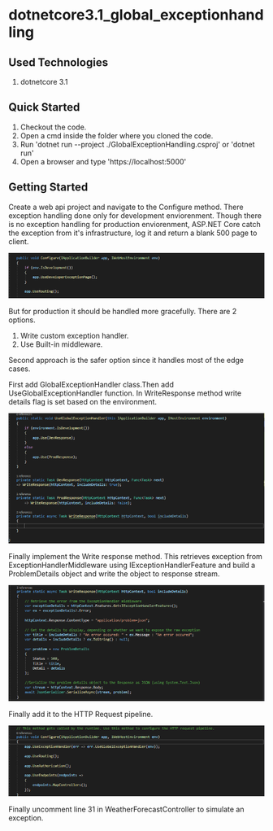 # dotnetcore3.1_global_exceptionhandling 

## Used Technologies

1. dotnetcore 3.1

## Quick Started

1. Checkout the code.
2. Open a cmd inside the folder where you cloned the code.
3. Run 'dotnet run --project ./GlobalExceptionHandling.csproj' or 'dotnet run'
4. Open a browser and type 'https://localhost:5000'

## Getting Started

Create a web api project and navigate to the Configure method. There exception handling done only for development enviorenment. Though there is no exception handling for production enviorenment,
ASP.NET Core catch the exception from it's infrastructure, log it and return a blank 500 page to client.

![configure-initial](./images/Configure-initial.PNG)

But for production it should be handled more gracefully. There are 2 options. 
1. Write custom exception handler.
2. Use Built-in middleware.

Second approach is the safer option since it handles most of the edge cases.

First add GlobalExceptionHandler class.Then add UseGlobalExceptionHandler function. In WriteResponse method write details flag is set based on the environment.

![global-exception-handler](./images/Global-exception-handler.PNG)

Finally implement the Write response method. This retrieves exception from ExceptionHandlerMiddleware using IExceptionHandlerFeature and build a ProblemDetails object and write the object to response stream.

![write-response](./images/write-response.PNG)

Finally add it to the HTTP Request pipeline.

![Configure](./images/Configure.PNG)

Finally uncomment line 31 in WeatherForecastController to simulate an exception.
